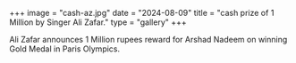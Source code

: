 +++
image = "cash-az.jpg"
date = "2024-08-09"
title = "cash prize of 1 Million by Singer Ali Zafar."
type = "gallery"
+++

Ali Zafar announces 1 Million rupees reward for Arshad Nadeem on winning Gold Medal in Paris Olympics.
